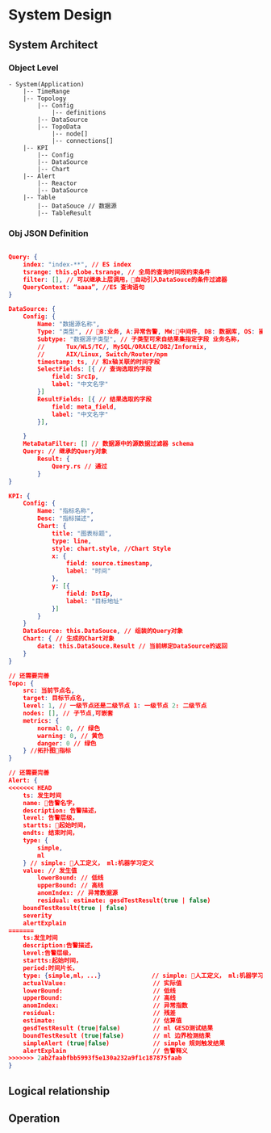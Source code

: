 # System Design

## System Architect

### Object Level

    - System(Application)
        |-- TimeRange
        |-- Topology
            |-- Config
                |-- definitions
            |-- DataSource
            |-- TopoData
                |-- node[]
                |-- connections[]
        |-- KPI
            |-- Config
            |-- DataSource
            |-- Chart
        |-- Alert
            |-- Reactor
            |-- DataSource
        |-- Table
            |-- DataSouce // 数据源
            |-- TableResult

### Obj JSON Definition

```json

Query: {
    index: "index-**", // ES index
    tsrange: this.globe.tsrange, // 全局的查询时间段约束条件
    filter: [], // 可以继承上层调用，自动引入DataSouce的条件过滤器
    QueryContext: “aaaa”, //ES 查询语句
}

DataSource: {
    Config: {
        Name: "数据源名称",
        Type: "类型", // B:业务, A:异常告警, MW:中间件, DB: 数据库, OS: 操作系统, NET: 网络
        Subtype: "数据源子类型", // 子类型可来自结果集指定字段 业务名称，
        //      Tux/WLS/TC/, MySQL/ORACLE/DB2/Informix,
        //      AIX/Linux, Switch/Router/npm
        timestamp: ts, // 和x轴关联的时间字段
        SelectFields: [{ // 查询选取的字段
            field: SrcIp,
            label: "中文名字"
        }]
        ResultFields: [{ // 结果选取的字段
            field: meta_field,
            label: "中文名字"
        }],

    }
    MetaDataFilter: [] // 数据源中的源数据过滤器 schema
    Query: // 继承的Query对象
        Result: {
            Query.rs // 通过
        }
}

KPI: {
    Config: {
        Name: "指标名称",
        Desc: "指标描述",
        Chart: {
            title: "图表标题",
            type: line,
            style: chart.style, //Chart Style
            x: {
                field: source.timestamp,
                label: "时间"
            },
            y: [{
                field: DstIp,
                label: "目标地址"
            }]
        }
    }
    DataSource: this.DataSouce, // 组装的Query对象
    Chart: { // 生成的Chart对象
        data: this.DataSouce.Result // 当前绑定DataSource的返回
    }
}

// 还需要完善
Topo: {
    src: 当前节点名,
    target: 目标节点名,
    level: 1, // 一级节点还是二级节点 1: 一级节点 2: 二级节点
    nodes: [], // 子节点,可嵌套
    metrics: {
        normal: 0, // 绿色
        warning: 0, // 黄色
        danger: 0 // 绿色
    } //拓扑图指标
}

// 还需要完善
Alert: {
<<<<<<< HEAD
    ts: 发生时间
    name: 告警名字，
    description: 告警描述，
    level: 告警层级，
    startts: 起始时间，
    endts: 结束时间，
    type: {
        simple,
        ml
    } // simple: 人工定义， ml:机器学习定义
    value: // 发生值
        lowerBound: // 低线
        upperBound: // 高线
        anomIndex: // 异常数据源
        residual: estimate: gesdTestResult(true | false)
    boundTestResult(true | false)
    severity
    alertExplain
=======
    ts:发生时间
    description:告警描述，
    level:告警层级，
    startts:起始时间，
    period:时间片长，
    type: {simple,ml，...}              // simple: 人工定义， ml:机器学习定义
    actualValue:                        // 实际值
    lowerBound:                         // 低线
    upperBound:                         // 高线
    anomIndex:                          // 异常指数
    residual:                           // 残差
    estimate:                           // 估算值
    gesdTestResult (true|false)         // ml GESD测试结果
    boundTestResult (true|false)        // ml 边界检测结果
    simpleAlert (true|false)            // simple 规则触发结果
    alertExplain                        // 告警释义
>>>>>>> 2ab2faabfbb5993f5e130a232a9f1c187875faab
}
```

## Logical relationship

## Operation